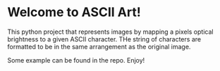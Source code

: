 # Welcome to ASCII Art!

This python project that represents images by mapping a pixels optical brightness to a given ASCII character.
THe string of characters are formatted to be in the same arrangement as the original image. 

Some example can be found in the repo. Enjoy!
